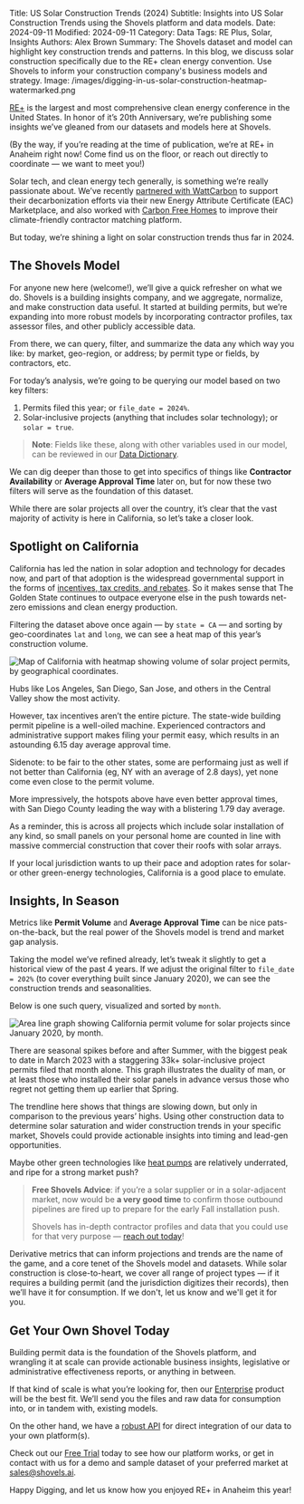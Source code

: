 Title: US Solar Construction Trends (2024)
Subtitle: Insights into US Solar Construction Trends using the Shovels platform and data models.
Date: 2024-09-11
Modified: 2024-09-11
Category: Data
Tags: RE Plus, Solar, Insights
Authors: Alex Brown
Summary: The Shovels dataset and model can highlight key construction trends and patterns. In this blog, we discuss solar construction specifically due to the RE+ clean energy convention. Use Shovels to inform your construction company's business models and strategy.
Image: /images/digging-in-us-solar-construction-heatmap-watermarked.png

[RE+](https://www.re-plus.com/) is the largest and most comprehensive clean energy conference in the United States. In honor of it’s 20th Anniversary, we’re publishing some insights we’ve gleaned from our datasets and models here at Shovels. 

(By the way, if you’re reading at the time of publication, we’re at RE+ in Anaheim right now! Come find us on the floor, or reach out directly to coordinate — we want to meet you!)

Solar tech, and clean energy tech generally, is something we’re really passionate about. We’ve recently [partnered with WattCarbon](https://www.shovels.ai/blog/shovels-partners-with-wattcarbon/) to support their decarbonization efforts via their new Energy Attribute Certificate (EAC) Marketplace, and also worked with [Carbon Free Homes](https://www.shovels.ai/blog/case-study-empowering-carbon-free-homes/) to improve their climate-friendly contractor matching platform. 

But today, we’re shining a light on solar construction trends thus far in 2024.

## The Shovels Model

For anyone new here (welcome!), we’ll give a quick refresher on what we do. Shovels is a building insights company, and we aggregate, normalize, and make construction data useful. It started at building permits, but we’re expanding into more robust models by incorporating contractor profiles, tax assessor files, and other publicly accessible data. 

From there, we can query, filter, and summarize the data any which way you like: by market, geo-region, or address; by permit type or fields, by contractors, etc. 

For today’s analysis, we’re going to be querying our model based on two key filters:

1. Permits filed this year; or `file_date = 2024%`. 
2. Solar-inclusive projects (anything that includes solar technology); or `solar = true`.

> **Note**: Fields like these, along with other variables used in our model, can be reviewed in our [Data Dictionary](https://docs.google.com/spreadsheets/d/1qiIxx37_-6vGfGp2i5pXv4w2FdsLsShjCqSVO5v6OMQ/edit?gid=1818227349#gid=1818227349). 

We can dig deeper than those to get into specifics of things like **Contractor Availability** or **Average Approval Time** later on, but for now these two filters will serve as the foundation of this dataset. 

While there are solar projects all over the country, it’s clear that the vast majority of activity is here in California, so let’s take a closer look.

## Spotlight on California

California has led the nation in solar adoption and technology for decades now, and part of that adoption is the widespread governmental support in the forms of [incentives, tax credits, and rebates](https://www.forbes.com/home-improvement/solar/california-solar-incentives/). So it makes sense that The Golden State continues to outpace everyone else in the push towards net-zero emissions and clean energy production. 

Filtering the dataset above once again — by `state = CA` — and sorting by geo-coordinates `lat` and `long`, we can see a heat map of this year’s construction volume.

![Map of California with heatmap showing volume of solar project permits, by geographical coordinates.](/images/digging-in-ca-solar-construction-heatmap-watermarked.png) 

Hubs like Los Angeles, San Diego, San Jose, and others in the Central Valley show the most activity. 

However, tax incentives aren’t the entire picture. The state-wide building permit pipeline is a well-oiled machine. Experienced contractors and administrative support makes filing your permit easy, which results in an astounding 6.15 day average approval time. 

Sidenote: to be fair to the other states, some are performaing just as well if not better than California (eg, NY with an average of 2.8 days), yet none come even close to the permit volume. 

More impressively, the hotspots above have even better approval times, with San Diego County leading the way with a blistering 1.79 day average.

As a reminder, this is across all projects which include solar installation of any kind, so small panels on your personal home are counted in line with massive commercial construction that cover their roofs with solar arrays. 

If your local jurisdiction wants to up their pace and adoption rates for solar- or other green-energy technologies, California is a good place to emulate.

## Insights, In Season

Metrics like **Permit Volume** and **Average Approval Time** can be nice pats-on-the-back, but the real power of the Shovels model is trend and market gap analysis. 

Taking the model we’ve refined already, let’s tweak it slightly to get a historical view of the past 4 years. If we adjust the original filter to `file_date = 202%` (to cover everything built since January 2020), we can see the construction trends and seasonalities. 

Below is one such query, visualized and sorted by `month`.

![Area line graph showing California permit volume for solar projects since January 2020, by month.](/images/digging-in-ca-solar-construction-trend-2020s-watermarked.png)

There are seasonal spikes before and after Summer, with the biggest peak to date in March 2023 with a staggering 33k+ solar-inclusive project permits filed that month alone. This graph illustrates the duality of man, or at least those who installed their solar panels in advance versus those who regret not getting them up earlier that Spring. 

The trendline here shows that things are slowing down, but only in comparison to the previous years’ highs. Using other construction data to determine solar saturation and wider construction trends in your specific market, Shovels could provide actionable insights into timing and lead-gen opportunities. 

Maybe other green technologies like [heat pumps](https://techcleanca.com/) are relatively underrated, and ripe for a strong market push?

> **Free Shovels Advice**: if you’re a solar supplier or in a solar-adjacent market, now would be **a very good time** to confirm those outbound pipelines are fired up to prepare for the early Fall installation push. 
> 
> Shovels has in-depth contractor profiles and data that you could use for that very purpose — [reach out today](mailto:sales@shovels.ai)!

Derivative metrics that can inform projections and trends are the name of the game, and a core tenet of the Shovels model and datasets. While solar construction is close-to-heart, we cover all range of project types — if it requires a building permit (and the jurisdiction digitizes their records), then we’ll have it for consumption. If we don't, let us know and we'll get it for you.

## Get Your Own Shovel Today

Building permit data is the foundation of the Shovels platform, and wrangling it at scale can provide actionable business insights, legislative or administrative effectiveness reports, or anything in between. 

If that kind of scale is what you’re looking for, then our [Enterprise](https://www.shovels.ai/data-feed) product will be the best fit. We’ll send you the files and raw data for consumption into, or in tandem with, existing models. 

On the other hand, we have a [robust API](https://www.shovels.ai/api) for direct integration of our data to your own platform(s). 

Check out our [Free Trial](https://app.shovels.ai) today to see how our platform works, or get in contact with us for a demo and sample dataset of your preferred market at [sales@shovels.ai](mailto:sales@shovels.ai). 

Happy Digging, and let us know how you enjoyed RE+ in Anaheim this year!
